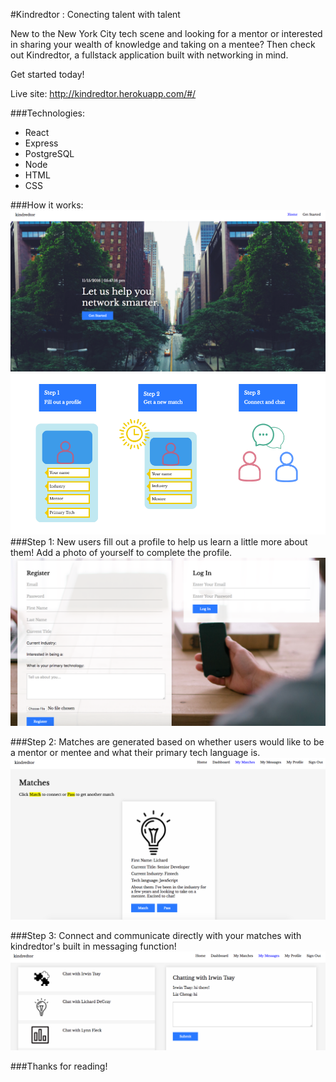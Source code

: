 #Kindredtor : Conecting talent with talent

New to the New York City tech scene and looking for a mentor or interested in sharing your wealth of knowledge and taking on a mentee?  Then check out Kindredtor, a fullstack application built with networking in mind.  

Get started today!

Live site: http://kindredtor.herokuapp.com/#/

###Technologies: 
- React
- Express
- PostgreSQL
- Node
- HTML
- CSS

###How it works:
![](/dist/stylesheets/Home.png)
![](/dist/stylesheets/about.png)
###Step 1:
New users fill out a profile to help us learn a little more about them! Add a photo of yourself to complete the profile.
![](/dist/stylesheets/Register.png)

###Step 2:
Matches are generated based on whether users would like to be a mentor or mentee and what their primary tech language is. 
![](/dist/stylesheets/Matches.png)

###Step 3:
Connect and communicate directly with your matches with kindredtor's built in messaging function! 
![](/dist/stylesheets/Messages.png)

###Thanks for reading!



